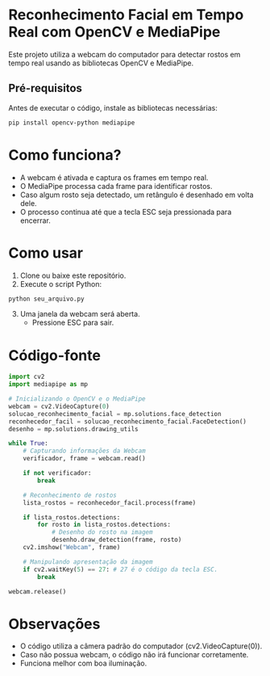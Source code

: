 # Reconhecimento Facial em Tempo Real com OpenCV e MediaPipe
Este projeto utiliza a webcam do computador para detectar rostos em tempo real usando as bibliotecas OpenCV e MediaPipe.

## Pré-requisitos
Antes de executar o código, instale as bibliotecas necessárias:

```bash
pip install opencv-python mediapipe
```
# Como funciona?
- A webcam é ativada e captura os frames em tempo real.
- O MediaPipe processa cada frame para identificar rostos.
- Caso algum rosto seja detectado, um retângulo é desenhado em volta dele.
- O processo continua até que a tecla ESC seja pressionada para encerrar.

# Como usar
1. Clone ou baixe este repositório.
2. Execute o script Python:
```bash
python seu_arquivo.py
```
3. Uma janela da webcam será aberta.
   - Pressione ESC para sair.

# Código-fonte

```python
import cv2
import mediapipe as mp

# Inicializando o OpenCV e o MediaPipe
webcam = cv2.VideoCapture(0)
solucao_reconhecimento_facial = mp.solutions.face_detection
reconhecedor_facil = solucao_reconhecimento_facial.FaceDetection()
desenho = mp.solutions.drawing_utils

while True:
    # Capturando informações da Webcam
    verificador, frame = webcam.read()

    if not verificador:
        break

    # Reconhecimento de rostos
    lista_rostos = reconhecedor_facil.process(frame)

    if lista_rostos.detections:
        for rosto in lista_rostos.detections:
            # Desenho do rosto na imagem
            desenho.draw_detection(frame, rosto)
    cv2.imshow("Webcam", frame)

    # Manipulando apresentação da imagem
    if cv2.waitKey(5) == 27: # 27 é o código da tecla ESC.
        break

webcam.release()
```
# Observações
- O código utiliza a câmera padrão do computador (cv2.VideoCapture(0)).
- Caso não possua webcam, o código não irá funcionar corretamente.
- Funciona melhor com boa iluminação.

